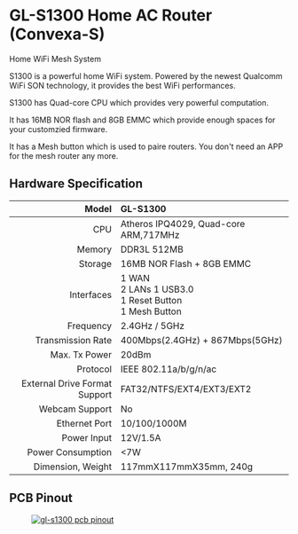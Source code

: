 # GL-S1300 Home AC Router (Convexa-S)

Home WiFi Mesh System 

S1300 is a powerful home WiFi system. Powered by the newest Qualcomm WiFi SON technology, it provides the best WiFi performances.

S1300 has Quad-core CPU which provides very powerful computation. 

It has 16MB NOR flash and 8GB EMMC which provide enough spaces for your customzied firmware.

It has a Mesh button which is used to paire routers. You don't need an APP for the mesh router any more.

## Hardware Specification

|                         Model | GL-S1300                                              |
| ----------------------------: | :---------------------------------------------------- |
|                           CPU | Atheros IPQ4029, Quad-core ARM,717MHz                 |
|                        Memory | DDR3L 512MB                                           |
|                       Storage | 16MB NOR Flash + 8GB EMMC                             |
|                    Interfaces | 1 WAN<br>2 LANs 1 USB3.0<br>1 Reset Button<br>1 Mesh Button |
|                     Frequency | 2.4GHz / 5GHz                                         |
|             Transmission Rate | 400Mbps(2.4GHz) + 867Mbps(5GHz)                       |
|                 Max. Tx Power | 20dBm                                                 |
|                      Protocol | IEEE 802.11a/b/g/n/ac                                 |
| External Drive Format Support | FAT32/NTFS/EXT4/EXT3/EXT2                             |
|                Webcam Support | No                                                    |
|                 Ethernet Port | 10/100/1000M                                          |
|                   Power Input | 12V/1.5A                                              |
|             Power Consumption | <7W                                                   |
|             Dimension, Weight | 117mmX117mmX35mm, 240g                                |

## PCB Pinout

<div class="gl-lightbox" itemscope itemtype="http://schema.org/ImageGallery">
  <figure itemprop="associatedMedia" itemscope itemtype="http://schema.org/ImageObject">
    <a href="https://static.gl-inet.com/docs/en/3/specification/s1300/S1300.png" itemprop="contentUrl" data-size="2290x1937">
      <img src="https://static.gl-inet.com/docs/en/3/specification/s1300/S1300.png" itemprop="thumbnail" alt="gl-s1300 pcb pinout" loading="lazy" />
    </a>
  </figure>
</div>
